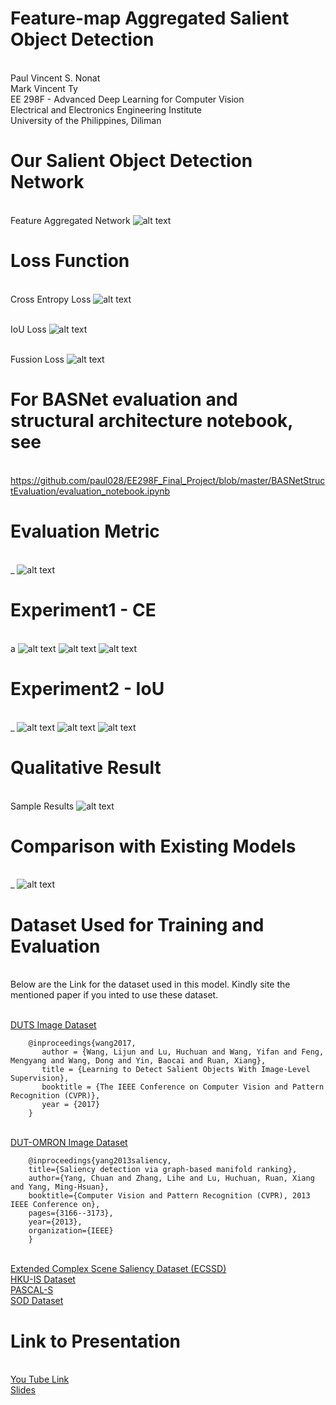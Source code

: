 # Feature-map Aggregated Salient Object Detection
<br> Paul Vincent S. Nonat
<br> Mark Vincent Ty
<br> EE 298F - Advanced Deep Learning for Computer Vision
<br> Electrical and Electronics Engineering Institute
<br> University of the Philippines, Diliman

# Our Salient Object Detection Network
<br>Feature Aggregated Network
![alt text](https://github.com/paul028/EE298F_Final_Project/blob/master/EE%20298F%20Final%20Project%20-%20Presentation%20(9).png)
# Loss Function
<br> Cross Entropy Loss
![alt text](https://github.com/paul028/EE298F_Final_Project/blob/master/lce.gif)

<br>IoU Loss
![alt text](https://github.com/paul028/EE298F_Final_Project/blob/master/liou.gif)

<br>Fussion Loss
![alt text](https://github.com/paul028/EE298F_Final_Project/blob/master/lfuse.gif)

# For BASNet evaluation and structural architecture notebook, see
<br>https://github.com/paul028/EE298F_Final_Project/blob/master/BASNetStructEvaluation/evaluation_notebook.ipynb

# Evaluation Metric
<br>_
![alt text](https://github.com/paul028/EE298F_Final_Project/blob/master/mae.gif)

# Experiment1 - CE
<br>a
![alt text](https://github.com/paul028/EE298F_Final_Project/blob/master/Experiment%201Training%20Graph/Cross%20Entropy%20Loss%20Graph.png)
![alt text](https://github.com/paul028/EE298F_Final_Project/blob/master/Experiment%201Training%20Graph/Average%20CE%20Loss%20per%20epoch.png)
![alt text](https://github.com/paul028/EE298F_Final_Project/blob/master/Experiment%201Training%20Graph/MAE%20Graph.png)

# Experiment2 - IoU
<br>_
![alt text](https://github.com/paul028/EE298F_Final_Project/blob/master/Experiment%201Training%20Graph/Average%20IoU%20per%20Epoch.png)
![alt text](https://github.com/paul028/EE298F_Final_Project/blob/master/Experiment%201Training%20Graph/IoU%20Loss%20Graph.png)
![alt text](https://github.com/paul028/EE298F_Final_Project/blob/master/Experiment%201Training%20Graph/MAE%20Graph.png)
# Qualitative Result
<br> Sample Results
![alt text](https://github.com/paul028/EE298F_Final_Project/blob/master/Experiment%201Training%20Graph/Result.gif)
# Comparison with Existing Models
<br> _
![alt text](https://github.com/paul028/EE298F_Final_Project/blob/master/BASNetStructEvaluation/EvaluationResults.png)

# Dataset Used for Training and Evaluation
<br> Below are the Link for the dataset used in this model. Kindly site the mentioned paper if you inted to use these dataset.

<br>[DUTS Image Dataset](https://drive.google.com/file/d/1mdsP9Dq5e0C6US0h0HAajxfzhCWJZYHT/view?usp=sharing)

        @inproceedings{wang2017,
           author = {Wang, Lijun and Lu, Huchuan and Wang, Yifan and Feng, Mengyang and Wang, Dong and Yin, Baocai and Ruan, Xiang},
           title = {Learning to Detect Salient Objects With Image-Level Supervision},
           booktitle = {The IEEE Conference on Computer Vision and Pattern Recognition (CVPR)},
           year = {2017}
        }

<br>[DUT-OMRON Image Dataset](https://drive.google.com/file/d/1iBT1jRlNKv7r3FfE2LsHSjJ1-MKt4qbi/view?usp=sharing)

        @inproceedings{yang2013saliency,
        title={Saliency detection via graph-based manifold ranking},
        author={Yang, Chuan and Zhang, Lihe and Lu, Huchuan, Ruan, Xiang and Yang, Ming-Hsuan},
        booktitle={Computer Vision and Pattern Recognition (CVPR), 2013 IEEE Conference on},
        pages={3166--3173},
        year={2013},
        organization={IEEE}
        }

<br>[Extended Complex Scene Saliency Dataset (ECSSD)](https://drive.google.com/file/d/1kIUO6HyGFpHxRMwkCEJcHPlK-hmWLAWF/view?usp=sharing)
<br>[HKU-IS Dataset](https://drive.google.com/file/d/1RXFKl95yyyNmXnYJU35Y114KLzK4X0dZ/view?usp=sharing)
<br>[PASCAL-S](https://drive.google.com/file/d/1oaB4TYuozemKI9eqs6NK-9A8ED6t7OKz/view?usp=sharing)
<br>[SOD Dataset](https://drive.google.com/file/d/1Zj1yV1ILTkfidO7ABge57qA513zNZRyR/view?usp=sharing)

# Link to Presentation
<br>[You Tube Link](https://www.youtube.com/watch?v=aXTMk4uwJqU&feature=youtu.be&fbclid=IwAR1oA_XWo_d4PtcdujrbcHYEozQCq21g56YSpr-Fxolzk8AC-D8TtQXoCeM)
<br>[Slides](https://docs.google.com/presentation/d/1UZaVCmaVJl1sib-rPsstL9H0vRVqAuWsZi6HWPnZk8c/edit?usp=sharing)
